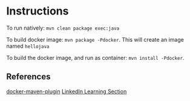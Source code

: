 # Instructions

To run natively: `mvn clean package exec:java`

To build docker image: `mvn package -Pdocker`.  This will create an image named `hellojava`

To build the docker image, and run as container: `mvn install -Pdocker`.

## References

[docker-maven-plugin](https://github.com/fabric8io/docker-maven-plugin)
[LinkedIn Learning Section](https://www.linkedin.com/learning/docker-for-java-developers/docker-and-maven?u=2105028)
